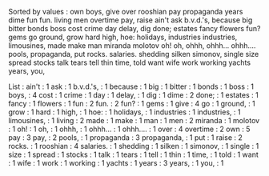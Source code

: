 Sorted by values :
own boys, give over rooshian pay propaganda years dime fun fun. living men overtime pay, raise ain't ask b.v.d.'s, because big bitter bonds boss cost crime day delay, dig done; estates fancy flowers fun? gems go ground, grow hard high, hoe: holidays, industries industries, limousines, made make man miranda molotov oh! oh, ohhh, ohhh... ohhh.... pools, propaganda, put rocks. salaries. shedding silken simonov, single size spread stocks talk tears tell thin time, told want wife work working yachts years, you, 

List :
ain't : 1
ask : 1
b.v.d.'s, : 1
because : 1
big : 1
bitter : 1
bonds : 1
boss : 1
boys, : 4
cost : 1
crime : 1
day : 1
delay, : 1
dig : 1
dime : 2
done; : 1
estates : 1
fancy : 1
flowers : 1
fun : 2
fun. : 2
fun? : 1
gems : 1
give : 4
go : 1
ground, : 1
grow : 1
hard : 1
high, : 1
hoe: : 1
holidays, : 1
industries : 1
industries, : 1
limousines, : 1
living : 2
made : 1
make : 1
man : 1
men : 2
miranda : 1
molotov : 1
oh! : 1
oh, : 1
ohhh, : 1
ohhh... : 1
ohhh.... : 1
over : 4
overtime : 2
own : 5
pay : 3
pay, : 2
pools, : 1
propaganda : 3
propaganda, : 1
put : 1
raise : 2
rocks. : 1
rooshian : 4
salaries. : 1
shedding : 1
silken : 1
simonov, : 1
single : 1
size : 1
spread : 1
stocks : 1
talk : 1
tears : 1
tell : 1
thin : 1
time, : 1
told : 1
want : 1
wife : 1
work : 1
working : 1
yachts : 1
years : 3
years, : 1
you, : 1
